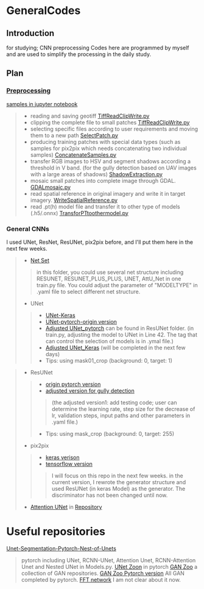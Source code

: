 
# GeneralCodes

## Introduction
for studying; CNN preprocessing
Codes here are programmed by myself and are used to simplify the processing in the daily study.

## Plan
### [Preprocessing](https://github.com/Sijin-Li/GeneralCodes/tree/main/1preprocess)
[samples in jupyter notebook](https://github.com/Sijin-Li/GeneralCodes/blob/main/1preprocess/newTestingTiffProcess.ipynb)
> * reading and saving geotiff [TiffReadClipWrite.py](https://github.com/Sijin-Li/GeneralCodes/blob/main/1preprocess/General/TiffReadClipWrite.py)
> * clipping the complete file to small patches [TiffReadClipWrite.py](https://github.com/Sijin-Li/GeneralCodes/blob/main/1preprocess/General/TiffReadClipWrite.py)
> * selecting specific files according to user requirements and moving them to a new path [SelectPatch.py](https://github.com/Sijin-Li/GeneralCodes/blob/main/1preprocess/General/SelectPatch.py)
> * producing training patches with special data types (such as samples for pix2pix which needs concatenating two individual samples) [ConcatenateSamples.py](https://github.com/Sijin-Li/GeneralCodes/blob/main/1preprocess/General/ConcatenateSamples.py)
> * transfer RGB images to HSV and segment shadows according a threshold in V band. (for the gully detection based on UAV images with a large areas of shadows) [ShadowExtraction.py](https://github.com/Sijin-Li/GeneralCodes/blob/main/1preprocess/General/ShadowExtraction.py)
> * mosaic small patches into complete image through GDAL. [GDALmosaic.py](https://github.com/Sijin-Li/GeneralCodes/blob/main/1preprocess/General/GDALmosaic.py)
> * read spatial reference in original imagery and write it in target imagery. [WriteSpatialReference.py](https://github.com/Sijin-Li/GeneralCodes/blob/main/1preprocess/General/WriteSpatialReference.py)
> * read .pt(h) model file and transfer it to other type of models (.h5/.onnx) [TransforPTtoothermodel.py](https://github.com/Sijin-Li/GeneralCodes/blob/main/1preprocess/General/TransforPTtoothermodel.py)


### General CNNs
I used UNet, ResNet, ResUNet, pix2pix before, and I'll put them here in the next few weeks.
> * [Net Set](https://github.com/Sijin-Li/GeneralCodes/tree/main/2generalmodel/NetSet_pytorch)
> > in this folder, you could use several net structure including RESUNET, RESUNET_PLUS_PLUS, UNET, AttU_Net in one train.py file. You could adjust the parameter of "MODELTYPE" in .yaml file to select different net structure.
> * UNet
> > * [UNet-Keras](https://github.com/zhixuhao/unet)
> > * [UNet-pytorch-origin version](https://github.com/milesial/Pytorch-UNet)
> > * [Adjusted UNet_pytorch](https://github.com/Sijin-Li/GeneralCodes/blob/main/2generalmodel/ResUNet/unet_model.py) can be found in ResUNet folder. (in train.py, adjusting the model to UNet in Line 42. The tag that can control the selection of models is in .ymal file.)
> > * [Adjusted UNet_Keras](https://github.com/Sijin-Li/GeneralCodes/tree/main/2generalmodel/UNet_Keras/Adjusted) (will be completed in the next few days)
> > * Tips: using mask01_crop (background: 0, target: 1)

> * ResUNet
> > * [origin pytorch version](https://github.com/rishikksh20/ResUnet)
> > * [adjusted version for gully detection](https://github.com/Sijin-Li/GeneralCodes/tree/main/2generalmodel/ResUNet/ResUNet_AdjustedV1)
> > > (the adjusted version1: add testing code; user can determine the learning rate, step size for the decrease of lr, validation steps, input paths and other parameters in .yaml file.)
> > * Tips: using mask_crop (background: 0, target: 255)
> * pix2pix
> > * [keras verison](https://github.com/Sijin-Li/GeneralCodes/tree/main/2generalmodel/pix2pix_keras_adjusted)
> > * [tensorflow version](https://github.com/Sijin-Li/GeneralCodes/tree/main/2generalmodel/pix2pix_tensorflow_adjusted)
> > > I will focus on this repo in the next few weeks. in the current version, I rewrote the generator structure and used ResUNet (in keras Model) as the generator. The discriminator has not been changed until now.
> * [Attention UNet](https://arxiv.org/pdf/1804.03999.pdf) in [Repository](https://github.com/bigmb/Unet-Segmentation-Pytorch-Nest-of-Unets/blob/master/Models.py)

# Useful repositories
[Unet-Segmentation-Pytorch-Nest-of-Unets](https://github.com/bigmb/Unet-Segmentation-Pytorch-Nest-of-Unets)
> pytorch
> including UNet, RCNN-UNet,  Attention Unet, RCNN-Attention Unet and Nested UNet in Models.py. 
[UNet Zoon](https://github.com/Andy-zhujunwen/UNET-ZOO)
> in pytorch
[GAN Zoo](https://github.com/hindupuravinash/the-gan-zoo)
> a collection of GAN repositories.
[GAN Zoo Pytorch version](https://github.com/eriklindernoren/PyTorch-GAN)
> All GAN completed by pytorch.
[FFT network](https://github.com/JamieGainer/NN_for_FFT_Autoencoded_MNIST)
> I am not clear about it now.
